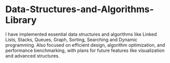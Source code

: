 # Data-Structures-and-Algorithms-Library
I have implemented essential data structures and algorithms like Linked Lists, Stacks, Queues, Graph, Sorting, Searching and Dynamic programming. Also focused on efficient design, algorithm optimization, and performance benchmarking, with plans for future features like visualization and advanced structures.
